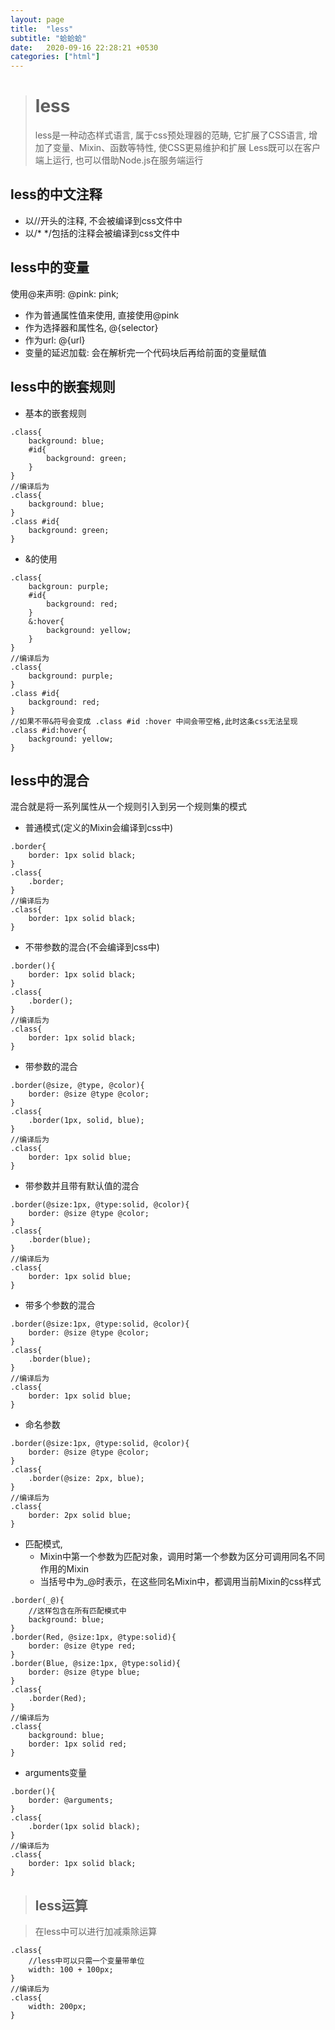```yaml
---
layout: page
title:  "less"
subtitle: "蛤蛤蛤"
date:   2020-09-16 22:28:21 +0530
categories: ["html"]
---
```


> # less
> less是一种动态样式语言, 属于css预处理器的范畴, 它扩展了CSS语言, 增加了变量、Mixin、函数等特性, 使CSS更易维护和扩展
>Less既可以在客户端上运行, 也可以借助Node.js在服务端运行

## less的中文注释

- 以//开头的注释, 不会被编译到css文件中
- 以/* */包括的注释会被编译到css文件中

## less中的变量

使用@来声明: @pink: pink;

- 作为普通属性值来使用, 直接使用@pink
- 作为选择器和属性名, @{selector}
- 作为url: @{url}
- 变量的延迟加载: 会在解析完一个代码块后再给前面的变量赋值

## less中的嵌套规则

- 基本的嵌套规则

```less
.class{
    background: blue;
    #id{
        background: green;
    }
}
//编译后为
.class{
    background: blue;
}
.class #id{
    background: green;
}
```

- &的使用

```less
.class{
    backgroun: purple;
    #id{
        background: red;
    }
    &:hover{
        background: yellow;
    }
}
//编译后为
.class{
    background: purple;
}
.class #id{
    background: red;
}
//如果不带&符号会变成 .class #id :hover 中间会带空格,此时这条css无法呈现
.class #id:hover{
    background: yellow;
}
```

## less中的混合

混合就是将一系列属性从一个规则引入到另一个规则集的模式

- 普通模式(定义的Mixin会编译到css中)

```less
.border{
    border: 1px solid black;
}
.class{
    .border;
}
//编译后为
.class{
    border: 1px solid black;
}
```

- 不带参数的混合(不会编译到css中)

```less
.border(){
    border: 1px solid black;
}
.class{
    .border();
}
//编译后为
.class{
    border: 1px solid black;
}
```

- 带参数的混合

```less
.border(@size, @type, @color){
    border: @size @type @color;
}
.class{
    .border(1px, solid, blue);
}
//编译后为
.class{
    border: 1px solid blue;
}
```

- 带参数并且带有默认值的混合

```less
.border(@size:1px, @type:solid, @color){
    border: @size @type @color;
}
.class{
    .border(blue);
}
//编译后为
.class{
    border: 1px solid blue;
}
```

- 带多个参数的混合

```less
.border(@size:1px, @type:solid, @color){
    border: @size @type @color;
}
.class{
    .border(blue);
}
//编译后为
.class{
    border: 1px solid blue;
}
```

- 命名参数

```less
.border(@size:1px, @type:solid, @color){
    border: @size @type @color;
}
.class{
    .border(@size: 2px, blue);
}
//编译后为
.class{
    border: 2px solid blue;
}
```

- 匹配模式,
    - Mixin中第一个参数为匹配对象，调用时第一个参数为区分可调用同名不同作用的Mixin
    - 当括号中为_@时表示，在这些同名Mixin中，都调用当前Mixin的css样式

```less
.border(_@){
    //这样包含在所有匹配模式中
    background: blue;
}
.border(Red, @size:1px, @type:solid){
    border: @size @type red;
}
.border(Blue, @size:1px, @type:solid){
    border: @size @type blue;
}
.class{
    .border(Red);
}
//编译后为
.class{
    background: blue;
    border: 1px solid red;
}
```

- arguments变量

```less
.border(){
    border: @arguments;
}
.class{
    .border(1px solid black);
}
//编译后为
.class{
    border: 1px solid black;
}
```

> ## less运算

> 在less中可以进行加减乘除运算
```less
.class{
    //less中可以只需一个变量带单位
    width: 100 + 100px;
}
//编译后为
.class{
    width: 200px;
}
```